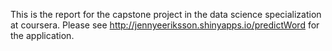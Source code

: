 This is the report for the capstone project in the data science specialization at coursera. Please see http://jennyeeriksson.shinyapps.io/predictWord for the application.
